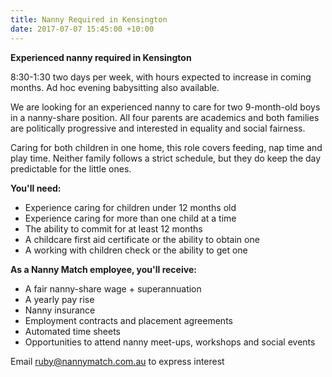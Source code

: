 ```yaml
---
title: Nanny Required in Kensington
date: 2017-07-07 15:45:00 +10:00
---
```


**Experienced nanny required in Kensington**

8:30-1:30 two days per week, with hours expected to increase in coming months. Ad hoc evening babysitting also available.

We are looking for an experienced nanny to care for two 9-month-old boys in a nanny-share position. All four parents are academics and both families are politically progressive and interested in equality and social fairness. 

Caring for both children in one home, this role covers feeding, nap time and play time. Neither family follows a strict schedule, but they do keep the day predictable for the little ones. 

**You'll need:**
 
* Experience caring for children under 12 months old
* Experience caring for more than one child at a time
* The ability to commit for at least 12 months
* A childcare first aid certificate or the ability to obtain one
* A working with children check or the ability to get one

**As a Nanny Match employee, you'll receive:**

* A fair nanny-share wage + superannuation
* A yearly pay rise
* Nanny insurance
* Employment contracts and placement agreements
* Automated time sheets
* Opportunities to attend nanny meet-ups, workshops and social events

Email ruby@nannymatch.com.au to express interest